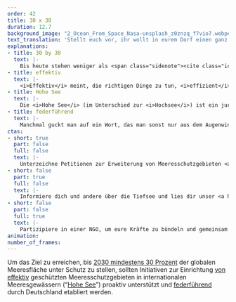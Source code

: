 ```yaml
---
order: 42
title: 30 x 30
duration: 12.7
background_image: "2_Ocean_From_Space_Nasa-unsplash_z0znzq_f7vio7.webp#4cd4ff"
text_translation: 'Stellt euch vor, ihr wollt in eurem Dorf einen ganz besonderen Apfelbaum mit einem Zaun schützen, aber aus irgendwelchen blöden Gründen beschließt das Bauamt, dass es viel einfacher ist, den Zaun woanders hinzustellen, wo gar nichts zu schützen ist. Außerdem hat man vergessen, euch zu fragen, warum ihr genau diesen Baum schützen wollt und ob die Stelle, an der der Zaun jetzt steht, euren Weg blockiert.'
explanations:
- title: 30 by 30
  text: |-
    Bis heute stehen weniger als <span class="sidenote"><cite class="icon-link_external"><a href="https://www.protectedplanet.net/en/thematic-areas/marine-protected-areas" target="_blank" rel="noopener">Marine Protected Areas / Protected Planet</a></cite><span>9 %</span></span> aller Meere <span class="expander"><span class="trigger">unter Schutz.</span><span class="info">soweit man das Schutz nennen kann – leider handelt es sich in vielen Fällen eher um Theorie als um Praxis</span></span> Umweltverbände fordern deswegen schon seit langem mit der Intiatitive <span class="sidenote"><cite class="icon-link_external"><a href="https://www.greenpeaceoceanblueprint.org/pdfDocs/Greenpeace_30x30_Blueprint_Report_web.pdf" target="_blank" rel="noopener">30x30 - A Blueprint for Ocean Protection / Greenpeace</a></cite><span><i>Thirty by Thirty</i>,</span></span> dass bis 2030 30 % aller Meere unter einen wirksamen Schutz gestellt werden – und zwar die wichtigsten 30%, priorisiert nach Gebieten mit besonders großer oder außergewöhnlicher Biodiversität, sogenannte <span class="sidenote"><cite class="icon-link_external"><a href="https://www.keybiodiversityareas.org/working-with-kbas/proposing-updating/criteria" target="_blank" rel="noopener">Critera for KBAs / Key Biodiversity Areas</a></cite><span>Key Biodiversity Areas</span></span> (KBAs). Die <span class="sidenote"><cite class="icon-link_external"><a href="https://www.unep.org/news-and-stories/story/cop15-ends-landmark-biodiversity-agreement" target="_blank" rel="noopener">COP15 ends with landmark biodiversity agreement / UNEP</a></cite><span>Aufnahme</span></span> der 30x30-Forderung in das UN-Rahmenabkommen zum Schutz der Artenvielfalt auf der COP15 in Montreal 2022 gilt als gigantischer Durchbruch für den weltweiten Artenschutz. Freeze frame, Geigen, Abspann. Naja. Schön wär’s. Ein weiteres Mal müssen wir festhalten: Gesetz und Umsetzung sind zwei sehr unterschiedliche paar Schuhe. Zwar sind deutliche Fortschritte zu erkennen, die es ohne die Adoption des Anliegens durch die UN sicher nicht gegeben hätte. Aber, um nur <span class="sidenote"><cite class="icon-link_external"><a href="https://digitalreport.protectedplanet.net/" target="_blank" rel="noopener">Protected Planet Report 2024 / UN</a></cite><span>einige Aspekte</span></span> zu nennen: Die ausgewiesenen Schutzgebiete sind nicht ausreichend durch Wanderkorridore verbunden, nur 5,7% der Ozeane befinden sich in Schutzgebieten, die tatsächlich implementiert und/oder aktiv gemanagt werden, nur 2,8% der Ozeane befinden sich in vollständig oder zumindest stark geschützten Gebieten, in denen keine oder nur leichte extraktive Aktivitäten erlaubt sind, ein Drittel der weltweit identifizierten KBAs ist gar nicht geschützt – und in den verbleibenden 5 Jahren bis 2030 muss deutlich <span class="expander"><span class="trigger">mehr als doppelt soviel geschützte Fläche</span><span class="info">knapp 80 Millionen Quadratkilometer - das entspricht ungefähr einem (1) indischen Ozean</span></span> hinzukommen, wie wir bisher haben, um das gesetzte Ziel zu erreichen.
- title: effektiv
  text: |-
    <i>Effektiv</i> meint, die richtigen Dinge zu tun, <i>effizient</i> die Dinge richtig zu machen. Effektiv geschützte Meeresschutzgebiete sollten also beides: das Richtige am richtigen Ort richtig machen. Das Richtige: <span class="expander"><span class="trigger">eine ganzheitliche Gebietsplanung,</span><span class="info">Schutzgebiete müssen nicht nur groß genug, sondern auch durch Wanderkorridore verbunden sein</span></span> am richtigen Ort: welche Fläche und <span class="expander"><span class="trigger">was genau</span><span class="info">Schutzgebiete werden vor allem dort gebraucht, wo Artenvielfalt und Ökosysteme besonderen Schutz brauchen, nicht dort, wo sie am wenigsten das business as usual stören</span></span> in dieser Fläche geschützt wird, richtig machen: strikte Kontrollen und konsequente Strafen bei Verstößen. Die Wirklichkeit sieht anders aus. <span class="sidenote"><cite class="icon-link_external"><a href="https://oceans.ubc.ca/2023/03/24/paper-park-index-helps-identify-55-unprotected-marine-protected-areas/" target="_blank" rel="noopener">Paper Park Index helps identify 55 unprotected marine protected areas / The University of British Columbia</a></cite><span>Paper Parks</span></span> existieren nur auf dem Papier und wenn man genau hinsieht, kann es einem passieren, dass man auf das sogenannte <i>Paper Park <span class="sidenote"><cite class="icon-link_external"><a href="https://oceana.org/blog/the-paper-park-paradox/" target="_blank" rel="noopener">The ‘paper park’ paradox / Oceana</a></cite><span>Paradox</span></span></i> <span class="expander"><span class="trigger">stößt.</span><span class="info">dass in Schutzgebieten mehr gefischt wird als außerhalb.</span></span>
- title: Hohe See
  text: |-
    Die <i>Hohe See</i> (im Unterschied zur <i>Hochsee</i>) ist ein juristischer Begriff und meint die Gebiete der Meere, für die die internationale Staatengemeinschaft zuständig ist und nicht ein einzelnes Land. Also alles außerhalb der jeweiligen <span class="expander"><span class="trigger">AWZs,</span><span class="info">den Ausschließlichen Wirtschaftszonen oder auch 200-(See)meilen-Zonen</span></span> in denen der angrenzende Küstenstaat begrenzte souveräne Rechte ausübt. Zur Hohen See gehört auch das darunter, also der Tiefseeboden. Der ist seit dem UN-Seerechtsübereinkommen von 1982 <i>Common Heritage of <span class="expander"><span class="trigger">Human</span><span class="info">im Gesetzestext heißt es noch Mankind</span></span>kind</i>. Bis zu 12 Seemeilen von den deutschen Küsten entfernt, sind die jeweiligen <span class="expander"><span class="trigger">Bundesländer</span><span class="info">in Deutschland Niedersachsen, Bremen, Hamburg, Schleswig-Holstein und Mecklenburg-Vorpommern</span></span> für den Natur- und Meeresschutz zuständig. In der Ausschließlichen Wirtschaftszone (AWZ) ist der Bund für Meeresschutzgebiete zuständig. Die Hohe See und der Tiefseeboden werden auf internationaler Ebene gemanagt.
- title: federführend
  text: |-
    Manchmal guckt man auf ein Wort, das man sonst nur aus dem Augenwinkel betrachtet und für selbstverständlich genommen hat, und dann schillert es so schön. Man kann über den Begriff “federführend” einen sehr langen <span class="sidenote"><cite class="icon-link_external"><a href="https://www.wirtschaftslexikon24.com/e/federf%C3%BChrung/federf%C3%BChrung.htm" target="_blank" rel="noopener">Wirtschaftslexikon24.com / "Federführung"</a></cite><span>Eintrag</span></span> in einem Wirtschaftslexikon lesen, bei dem normale Menschen sich schon nach dem zweiten Absatz in den Schachtelsätzen verlaufen und nie mehr herausfinden. Nur die Tapfersten stoßen vor bis zum Kern, aber der liegt schön und glatt in der Hand wie ein Bachkiesel: Wenn in der Zusammenarbeit verschiedener Parteien eine federführend ist, darf sie nicht etwa mehr bestimmen als die anderen, aber: <i>Sie hat die Pflicht zur Initiative</i>.
ctas:
- short: true
  part: false
  full: false
  text: |-
    Unterzeichne Petitionen zur Erweiterung von Meeresschutzgebieten <a href="https://only.one/act/30x30" target="_blank">MPA’s) auf 30% der Meere, zum Beispiel diese (hier</a>.
- short: false
  part: true
  full: false
  text: |-
    Informiere dich und andere über die Tiefsee und lies dir unser <a href="https://www.deepwave.org/mission-erde-alexander-gerst-und-antje-boetius-tauchen-ab/" target="_blank">Interview mit Antje Boetius</a> durch.
- short: false
  part: false
  full: true
  text: |-
    Partizipiere in einer NGO, um eure Kräfte zu bündeln und gemeinsam das zu erreichen, was alleine schwer zu schaffen ist.
animation:
number_of_frames:
---
```

Um das Ziel zu erreichen, bis [2030 mindestens 30 Prozent](# "30 by 30") der globalen Meeresfläche unter Schutz zu stellen, sollten Initiativen zur Einrichtung [von effektiv](# "effektiv") geschützten Meeresschutzgebieten in internationalen Meeresgewässern (“[Hohe See](# "Hohe See")”) proaktiv unterstützt und [federführend](# "federführend") durch Deutschland etabliert werden.
